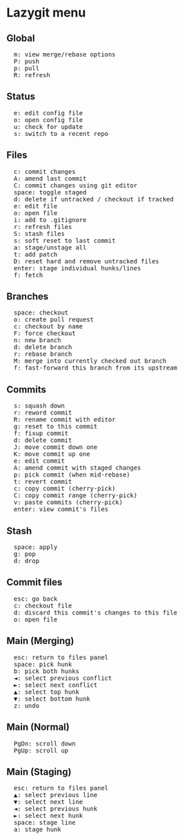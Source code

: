 # Lazygit menu

## Global

<pre>
  <kbd>m</kbd>: view merge/rebase options
  <kbd>P</kbd>: push
  <kbd>p</kbd>: pull
  <kbd>R</kbd>: refresh
</pre>

## Status

<pre>
  <kbd>e</kbd>: edit config file
  <kbd>o</kbd>: open config file
  <kbd>u</kbd>: check for update
  <kbd>s</kbd>: switch to a recent repo
</pre>

## Files

<pre>
  <kbd>c</kbd>: commit changes
  <kbd>A</kbd>: amend last commit
  <kbd>C</kbd>: commit changes using git editor
  <kbd>space</kbd>: toggle staged
  <kbd>d</kbd>: delete if untracked / checkout if tracked
  <kbd>e</kbd>: edit file
  <kbd>o</kbd>: open file
  <kbd>i</kbd>: add to .gitignore
  <kbd>r</kbd>: refresh files
  <kbd>S</kbd>: stash files
  <kbd>s</kbd>: soft reset to last commit
  <kbd>a</kbd>: stage/unstage all
  <kbd>t</kbd>: add patch
  <kbd>D</kbd>: reset hard and remove untracked files
  <kbd>enter</kbd>: stage individual hunks/lines
  <kbd>f</kbd>: fetch
</pre>

## Branches

<pre>
  <kbd>space</kbd>: checkout
  <kbd>o</kbd>: create pull request
  <kbd>c</kbd>: checkout by name
  <kbd>F</kbd>: force checkout
  <kbd>n</kbd>: new branch
  <kbd>d</kbd>: delete branch
  <kbd>r</kbd>: rebase branch
  <kbd>M</kbd>: merge into currently checked out branch
  <kbd>f</kbd>: fast-forward this branch from its upstream
</pre>

## Commits

<pre>
  <kbd>s</kbd>: squash down
  <kbd>r</kbd>: reword commit
  <kbd>R</kbd>: rename commit with editor
  <kbd>g</kbd>: reset to this commit
  <kbd>f</kbd>: fixup commit
  <kbd>d</kbd>: delete commit
  <kbd>J</kbd>: move commit down one
  <kbd>K</kbd>: move commit up one
  <kbd>e</kbd>: edit commit
  <kbd>A</kbd>: amend commit with staged changes
  <kbd>p</kbd>: pick commit (when mid-rebase)
  <kbd>t</kbd>: revert commit
  <kbd>c</kbd>: copy commit (cherry-pick)
  <kbd>C</kbd>: copy commit range (cherry-pick)
  <kbd>v</kbd>: paste commits (cherry-pick)
  <kbd>enter</kbd>: view commit's files
</pre>

## Stash

<pre>
  <kbd>space</kbd>: apply
  <kbd>g</kbd>: pop
  <kbd>d</kbd>: drop
</pre>

## Commit files

<pre>
  <kbd>esc</kbd>: go back
  <kbd>c</kbd>: checkout file
  <kbd>d</kbd>: discard this commit's changes to this file
  <kbd>o</kbd>: open file
</pre>

## Main (Merging)

<pre>
  <kbd>esc</kbd>: return to files panel
  <kbd>space</kbd>: pick hunk
  <kbd>b</kbd>: pick both hunks
  <kbd>◄</kbd>: select previous conflict
  <kbd>►</kbd>: select next conflict
  <kbd>▲</kbd>: select top hunk
  <kbd>▼</kbd>: select bottom hunk
  <kbd>z</kbd>: undo
</pre>

## Main (Normal)

<pre>
  <kbd>PgDn</kbd>: scroll down
  <kbd>PgUp</kbd>: scroll up
</pre>

## Main (Staging)

<pre>
  <kbd>esc</kbd>: return to files panel
  <kbd>▲</kbd>: select previous line
  <kbd>▼</kbd>: select next line
  <kbd>◄</kbd>: select previous hunk
  <kbd>►</kbd>: select next hunk
  <kbd>space</kbd>: stage line
  <kbd>a</kbd>: stage hunk
</pre>
